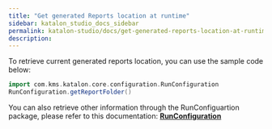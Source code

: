 ```yaml
---
title: "Get generated Reports location at runtime" 
sidebar: katalon_studio_docs_sidebar
permalink: katalon-studio/docs/get-generated-reports-location-at-runtime.html 
description: 
---
```

To retrieve current generated reports location, you can use the sample code below:

```groovy
import com.kms.katalon.core.configuration.RunConfiguration
RunConfiguration.getReportFolder()
```

You can also retrieve other information through the RunConfiguartion package, please refer to this documentation: **[RunConfiguration](https://api-docs.katalon.com/com/kms/katalon/core/configuration/RunConfiguration.html)**